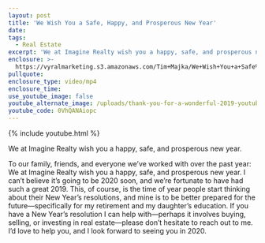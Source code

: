 ```yaml
---
layout: post
title: 'We Wish You a Safe, Happy, and Prosperous New Year'
date:
tags:
  - Real Estate
excerpt: 'We at Imagine Realty wish you a happy, safe, and prosperous new year.'
enclosure: >-
  https://vyralmarketing.s3.amazonaws.com/Tim+Majka/We+Wish+You+a+Safe%2C+Happy%2C+and+Prosperous+New+Year.mp4
pullquote:
enclosure_type: video/mp4
enclosure_time:
use_youtube_image: false
youtube_alternate_image: /uploads/thank-you-for-a-wonderful-2019-youtube.jpg
youtube_code: 0VhQANAiopc
---
```


{% include youtube.html %}

We at Imagine Realty wish you a happy, safe, and prosperous new year.

To our family, friends, and everyone we’ve worked with over the past year: We at Imagine Realty wish you a happy, safe, and prosperous new year. I can’t believe it’s going to be 2020 soon, and we’re fortunate to have had such a great 2019. This, of course, is the time of year people start thinking about their New Year’s resolutions, and mine is to be better prepared for the future—specifically for my retirement and my daughter’s education. If you have a New Year’s resolution I can help with—perhaps it involves buying, selling, or investing in real estate—please don’t hesitate to reach out to me. I’d love to help you, and I look forward to seeing you in 2020.

&nbsp;